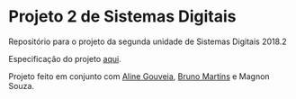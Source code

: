 # Projeto 2 de Sistemas Digitais
Repositório para o projeto da segunda unidade de Sistemas Digitais 2018.2 

Especificação do projeto [aqui](http://cin.ufpe.br/~if675/?fbclid=IwAR2_F3LaMgZ0Df1NwYMWvmdFlhwup__em3cgWpg9DPpXrNI3vjbrpWR1GO8).

Projeto feito em conjunto com [Aline Gouveia](https://github.com/alinemtg), [Bruno Martins](https://github.com/ytuik) e Magnon Souza.
